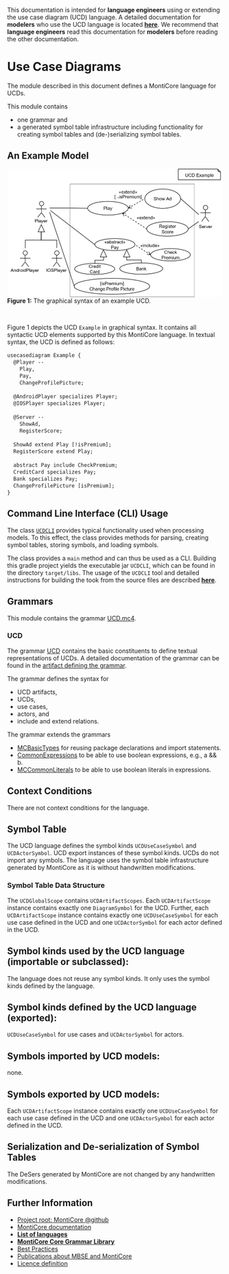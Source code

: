 <!-- (c) https://github.com/MontiCore/monticore -->
<!-- This is a MontiCore stable explanation. -->

This documentation is intended for **language engineers** using or extending the use case diagram (UCD) language. 
A detailed documentation for **modelers** who use the UCD language is 
located **[here](../../../README.md)**. We recommend that **language engineers** 
read this documentation for **modelers** before reading the other documentation.

# Use Case Diagrams 
The module described in this document defines a MontiCore language for 
UCDs. 
                    
This module contains 
* one grammar and
* a generated symbol table infrastructure including functionality for 
  creating symbol tables and (de-)serializing symbol tables. 

## An Example Model

<img width="700" src="doc/pics/Example.png" alt="The graphical syntax of an example UCD" style="float: left; margin-right: 10px;">
<br><b>Figure 1:</b> The graphical syntax of an example UCD.

&nbsp;  

Figure 1 depicts the UCD ```Example``` in graphical syntax. 
It contains all syntactic UCD elements supported by this MontiCore language.
In textual syntax, the UCD is defined as follows:

``` 
usecasediagram Example {
  @Player --
    Play,
    Pay,
    ChangeProfilePicture;

  @AndroidPlayer specializes Player;
  @IOSPlayer specializes Player;

  @Server --
    ShowAd,
    RegisterScore;

  ShowAd extend Play [!isPremium];
  RegisterScore extend Play;

  abstract Pay include CheckPremium;
  CreditCard specializes Pay;
  Bank specializes Pay;
  ChangeProfilePicture [isPremium];
}
```

## Command Line Interface (CLI) Usage

The class [```UCDCLI```](../java/ucd/UCDCLI.java) provides typical functionality used when
processing models. To this effect, the class provides methods
for parsing, creating symbol tables, storing symbols, and 
loading symbols. 

The class provides a `main` method and can thus be used as a CLI. Building this gradle project yields 
the executable jar `UCDCLI`, which can be found
in the directory `target/libs`. The usage of the `UCDCLI` tool and detailed instructions
for building the took from the source files are described **[here](../../../README.md)**. 

## Grammars

This module contains the grammar [UCD.mc4](UCD). 

### UCD
The grammar [UCD](UCD.mc4) contains the basic constituents to define textual 
representations of UCDs. A detailed documentation of the grammar can 
be found in the [artifact defining the grammar](UCD.mc4). 

The grammar defines the syntax for 
* UCD artifacts, 
* UCDs, 
* use cases, 
* actors, and
* include and extend relations.   
                            
The grammar extends the grammars
* [MCBasicTypes][MCBasicTypesRef] for reusing package declarations and import statements.
* [CommonExpressions][CommonExpressionsRef] to be able to use boolean expressions, e.g., a && b.
* [MCCommonLiterals][MCCommonLiteralsRef] to be able to use boolean literals in expressions.

## Context Conditions

There are not context conditions for the language.

## Symbol Table

The UCD language defines the symbol kinds `UCDUseCaseSymbol` and `UCDActorSymbol`. 
UCD export instances of these symbol kinds. 
UCDs do not import any symbols.
The language uses the symbol table infrastructure generated by MontiCore as it is without handwritten modifications.

### Symbol Table Data Structure

The `UCDGlobalScope` contains `UCDArtifactScopes`. Each `UCDArtifactScope` instance contains exactly one `DiagramSymbol` for the UCD.
Further, each `UCDArtifactScope` instance contains exactly one `UCDUseCaseSymbol` for each use case defined in the UCD and one 
`UCDActorSymbol` for each actor defined in the UCD. 


## Symbol kinds used by the UCD language (importable or subclassed):
The language does not reuse any symbol kinds. It only uses the symbol kinds defined by the language.

## Symbol kinds defined by the UCD language (exported):
`UCDUseCaseSymbol` for use cases and `UCDActorSymbol` for actors.     

## Symbols imported by UCD models:
none.

## Symbols exported by UCD models:
Each `UCDArtifactScope` instance contains exactly one `UCDUseCaseSymbol` for each use case defined in the UCD and one 
`UCDActorSymbol` for each actor defined in the UCD. 

## Serialization and De-serialization of Symbol Tables
The DeSers generated by MontiCore are not changed by any handwritten modifications.

[BasicSymbolsRef]:https://github.com/MontiCore/monticore/blob/dev/monticore-grammar/src/main/grammars/de/monticore/symbols/BasicSymbols.mc4
[TypeSymbolsRef]:https://github.com/MontiCore/monticore/tree/dev/monticore-grammar/src/main/grammars/de/monticore/types
[MCBasicTypesRef]:https://git.rwth-aachen.de/monticore/monticore/-/blob/dev/monticore-grammar/src/main/grammars/de/monticore/types/MCBasicTypes.mc4
[OOSymbolsRef]:https://github.com/MontiCore/monticore/blob/dev/monticore-grammar/src/main/grammars/de/monticore/symbols/OOSymbols.mc4
[ExpressionsBasisRef]:https://github.com/MontiCore/monticore/blob/dev/monticore-grammar/src/main/grammars/de/monticore/expressions/ExpressionsBasis.mc4
[UMLStereotypeRef]:https://github.com/MontiCore/monticore/blob/dev/monticore-grammar/src/main/grammars/de/monticore/UMLStereotype.mc4
[MCCommonLiteralsRef]:https://github.com/MontiCore/monticore/blob/dev/monticore-grammar/src/main/grammars/de/monticore/literals/MCCommonLiterals.mc4
[CommonExpressionsRef]:https://github.com/MontiCore/monticore/blob/dev/monticore-grammar/src/main/grammars/de/monticore/expressions/CommonExpressions.mc4
[OCLExpressionsRef]:https://git.rwth-aachen.de/monticore/languages/OCL/-/blob/develop/src/main/grammars/de/monticore/ocl/OCLExpressions.mc4

## Further Information

* [Project root: MontiCore @github](https://github.com/MontiCore/monticore)
* [MontiCore documentation](http://www.monticore.de/)
* [**List of languages**](https://github.com/MontiCore/monticore/blob/dev/docs/Languages.md)
* [**MontiCore Core Grammar Library**](https://github.com/MontiCore/monticore/blob/dev/monticore-grammar/src/main/grammars/de/monticore/Grammars.md)
* [Best Practices](https://github.com/MontiCore/monticore/blob/dev/docs/BestPractices.md)
* [Publications about MBSE and MontiCore](https://www.se-rwth.de/publications/)
* [Licence definition](https://github.com/MontiCore/monticore/blob/master/00.org/Licenses/LICENSE-MONTICORE-3-LEVEL.md)


